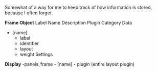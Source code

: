 Somewhat of a way for me to keep track of how information is stored, because I often forget.

**Frame Object**
Label
Name
Description
Plugin
Category
Data
  - [name]
    - label
    - identifier
    - layout
    - weight
Settings

**Display**
  -panels_frame
    - [name]
      - plugin (entire layout plugin)
